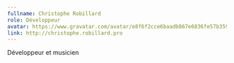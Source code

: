 ```yaml
---
fullname: Christophe Robillard
role: Développeur
avatar: https://www.gravatar.com/avatar/e8f6f2cce6baadb867e6836fe57b3596?s=512
link: http://christophe.robillard.pro
---
```


Développeur et musicien
